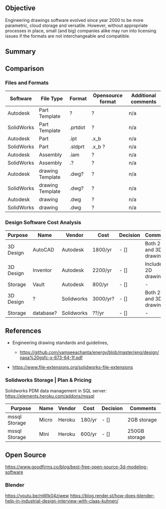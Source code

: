 
## Objective

Engineering drawings software evolved since year 2000 to be more parametric, cloud storage and versatile. However, without appropriate processes in place, small (and big) companies alike may run into licensing issues if the formats are not interchangeable and compatible. 

## Summary


## Comparison

### Files and Formats

| Software |   File Type |  Format |  Opensource format |   Additional comments |
|---|---|---|---|---|
| Autodesk | Part Template | ? | ? | n/a | 
| SolidWorks | Part Template  | .prtdot | ? | n/a | 
| Autodesk | Part  | .ipt | .x_b | n/a | 
| SolidWorks | Part  | .sldprt | .x_b ? | n/a | 
| Autodesk | Assembly  | .iam | ? | n/a | 
| SolidWorks | Assembly  | .? | ? | n/a | 
| Autodesk | drawing Template | .dwg? | ? | n/a | 
| SolidWorks | drawing Template | .dwg? | ? | n/a | 
| Autodesk | drawing | .dwg | ? | n/a | 
| SolidWorks | drawing | .dwg | ? | n/a | 

### Design Software Cost Analysis

| Purpose  | Name | Vendor | Cost   | Decision | Comments |
|--------|---------|---------|----------|---------|---------|
| 3D Design |  AutoCAD | Autodesk | 1800/yr | - [] | Both 2D and 3D drawings? | 
| 3D Design |  Inventor | Autodesk | 2200/yr | - [] | Includes 2D drawings? | 
| Storage |  Vault | Autodesk | 800/yr | - [] |  - | 
| 3D Design |  ? | Solidworks | 3000/yr? | - [] | Both 2D and 3D drawings? | 
| Storage |  database? | Solidworks | ??/yr | - [] |  - | 

## References

- Engineering drawing standards and guidelines, 
     - https://github.com/vamseeachanta/energy/blob/master/eng/design/nasa%20gsfc-x-673-64-1f.pdf

- https://www.file-extensions.org/solidworks-file-extensions



### Solidworks Storage | Plan & Pricing

Solidworks PDM data management in SQL server:
https://elements.heroku.com/addons/mssql

| Purpose  | Name | Vendor | Cost   | Decision | Comments |
|--------|---------|---------|----------|---------|---------|
| mssql Storage |  Micro  | Heroku | 180/yr | - [] | 2GB storage | 
| mssql Storage |  Mini  | Heroku | 600/yr | - [] | 250GB storage |


## Open Source


https://www.goodfirms.co/blog/best-free-open-source-3d-modeling-software

### Blender
https://youtu.be/mWlk04zjwew
https://blog.render.st/how-does-blender-help-in-industrial-design-interview-with-claas-kuhnen/
